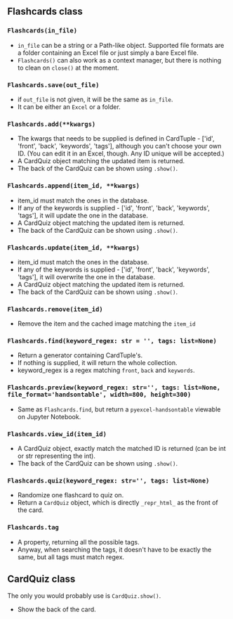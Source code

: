 ## Flashcards class

### `Flashcards(in_file)`

- `in_file` can be a string or a Path-like object. Supported file formats are a folder containing an Excel file or just simply a bare Excel file.
- `Flashcards()` can also work as a context manager, but there is nothing to clean on `close()` at the moment.

### `Flashcards.save(out_file)`

- if `out_file` is not given, it will be the same as `in_file`.
- It can be either an `Excel` or a folder.

### `Flashcards.add(**kwargs)`

- The kwargs that needs to be supplied is defined in CardTuple - ['id', 'front', 'back', 'keywords', 'tags'], although you can't choose your own ID. (You can edit it in an Excel, though. Any ID unique will be accepted.)
- A CardQuiz object matching the updated item is returned.
- The back of the CardQuiz can be shown using `.show()`.

### `Flashcards.append(item_id, **kwargs)`

- item_id must match the ones in the database.
- If any of the keywords is supplied - ['id', 'front', 'back', 'keywords', 'tags'], it will update the one in the database.
- A CardQuiz object matching the updated item is returned.
- The back of the CardQuiz can be shown using `.show()`.

### `Flashcards.update(item_id, **kwargs)`

- item_id must match the ones in the database.
- If any of the keywords is supplied - ['id', 'front', 'back', 'keywords', 'tags'], it will overwrite the one in the database.
- A CardQuiz object matching the updated item is returned.
- The back of the CardQuiz can be shown using `.show()`.

### `Flashcards.remove(item_id)`

- Remove the item and the cached image matching the `item_id`

### `Flashcards.find(keyword_regex: str = '', tags: list=None)`

- Return a generator containing CardTuple's.
- If nothing is supplied, it will return the whole collection.
- keyword_regex is a regex matching `front`, `back` and `keywords`.

### `Flashcards.preview(keyword_regex: str='', tags: list=None, file_format='handsontable', width=800, height=300)`

- Same as `Flashcards.find`, but return a `pyexcel-handsontable` viewable on Jupyter Notebook.

### `Flashcards.view_id(item_id)`

- A CardQuiz object, exactly match the matched ID is returned (can be int or str representing the int).
- The back of the CardQuiz can be shown using `.show()`.

### `Flashcards.quiz(keyword_regex: str='', tags: list=None)`

- Randomize one flashcard to quiz on.
- Return a `CardQuiz` object, which is directly `_repr_html_` as the front of the card.

### `Flashcards.tag`

- A property, returning all the possible tags.
- Anyway, when searching the tags, it doesn't have to be exactly the same, but all tags must match regex.

## CardQuiz class

The only you would probably use is `CardQuiz.show()`.

- Show the back of the card.
